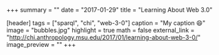 +++
summary = ""
date = "2017-01-29"
title = "Learning About Web 3.0"

[header]
  tags = ["sparql", "chi", "web-3-0"]
  caption = "My caption :smile:"
  image = "bubbles.jpg"
  highlight = true
  math = false
  external_link = "http://chi.anthropology.msu.edu/2017/01/learning-about-web-3-0/"
  image_preview = ""
+++
